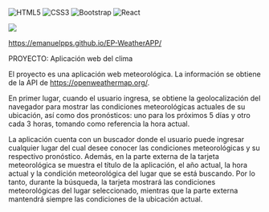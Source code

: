 ![HTML5](https://img.shields.io/badge/html5-%23E34F26.svg?style=for-the-badge&logo=html5&logoColor=white)
![CSS3](https://img.shields.io/badge/css3-%231572B6.svg?style=for-the-badge&logo=css3&logoColor=white)
![Bootstrap](https://img.shields.io/badge/bootstrap-%238511FA.svg?style=for-the-badge&logo=bootstrap&logoColor=white)
![React](https://img.shields.io/badge/react-%2320232a.svg?style=for-the-badge&logo=react&logoColor=%2361DAFB)

<img src="https://i.ibb.co/BgRjphz/weather-EP.jpg"/>


https://emanuelpps.github.io/EP-WeatherAPP/




PROYECTO:
Aplicación web del clima

El proyecto es una aplicación web meteorológica. La información se obtiene de la API de https://openweathermap.org/.

En primer lugar, cuando el usuario ingresa, se obtiene la geolocalización del navegador para mostrar las condiciones meteorológicas actuales de su ubicación, así como dos pronósticos: uno para los próximos 5 días y otro cada 3 horas, tomando como referencia la hora actual.

La aplicación cuenta con un buscador donde el usuario puede ingresar cualquier lugar del cual desee conocer las condiciones meteorológicas y su respectivo pronóstico.
Además, en la parte externa de la tarjeta meteorológica se muestra el título de la aplicación, el año actual, la hora actual y la condición meteorológica del lugar que se está buscando. Por lo tanto, durante la búsqueda, la tarjeta mostrará las condiciones meteorológicas del lugar seleccionado, mientras que la parte externa mantendrá siempre las condiciones de la ubicación actual.
